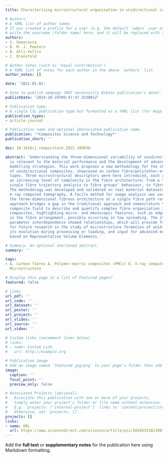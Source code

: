 ```yaml
---
title: Characterising microstructural organisation in unidirectional composites

# Authors
# A YAML list of author names
# If you created a profile for a user (e.g. the default `admin` user at `content/authors/admin/`), 
# write the username (folder name) here, and it will be replaced with their full name and linked to their profile.
authors:
- S. Gomarasca
- D. M. J. Peeters
- B. Atli-Veltin
- C. Dransfeld

# Author notes (such as 'Equal Contribution')
# A YAML list of notes for each author in the above `authors` list
author_notes: []

date: '2021-01-01'

# Date to publish webpage (NOT necessarily Bibtex publication's date).
publishDate: '2024-10-24T09:47:47.333001Z'

# Publication type.
# A single CSL publication type but formatted as a YAML list (for Hugo requirements).
publication_types:
- article-journal

# Publication name and optional abbreviated publication name.
publication: '*Composites Science and Technology*'
publication_short: ''

doi: 10.1016/j.compscitech.2021.109030

abstract: 'Understanding the three-dimensional variability of unidirectional composites
  is relevant to the material performance and the development of advanced material
  modelling strategies. This work proposes a new methodology for the characterization
  of unidirectional composites, showcased on carbon fibre/poly(ether-ether-ketone)
  tapes. Three microstructural descriptors were here introduced, each representing
  an increasing level of complexity in the fibre architecture: from a tortuosity-based
  single fibre trajectory analysis to fibre groups’ behaviour, to fibre network interconnectivity.
  The methodology was developed and validated on real material datasets acquired via
  X-ray computed tomography. A facile method for image analysis was used to reconstruct
  the three-dimensional fibrous architecture at a single fibre path resolution. The
  approach bridges a gap in the traditional approach and nomenclature typical of the
  composite field to describe and quantify complex fibre organization in unidirectional
  composites, highlighting micro- and mesoscopic features, such as edge-core effects
  in the fibre arrangement, possibly occurring in tow spreading. The study of the
  parameter interdependence showed relationships, which will provide further insight
  for future research in the study of microstructure formation of unidirectional composites,
  its evolution during processing or loading, and input for advanced modelling techniques
  based on Representative Volume Elements.'

# Summary. An optional shortened abstract.
summary: ''

tags:
- A. Carbon fibres A. Polymer-matrix composites (PMCs) D. X-ray computed tomography
  Microstructure

# Display this page in a list of Featured pages?
featured: false

# Links
url_pdf: ''
url_code: ''
url_dataset: ''
url_poster: ''
url_project: ''
url_slides: ''
url_source: ''
url_video: ''

# Custom links (uncomment lines below)
# links:
# - name: Custom Link
#   url: http://example.org

# Publication image
# Add an image named `featured.jpg/png` to your page's folder then add a caption below.
image:
  caption: ''
  focal_point: ''
  preview_only: false

# Associated Projects (optional).
#   Associate this publication with one or more of your projects.
#   Simply enter your project's folder or file name without extension.
#   E.g. `projects: ['internal-project']` links to `content/project/internal-project/index.md`.
#   Otherwise, set `projects: []`.
projects: []
links:
- name: URL
  url: https://www.sciencedirect.com/science/article/pii/S0266353821003869
---
```


Add the **full text** or **supplementary notes** for the publication here using Markdown formatting.
